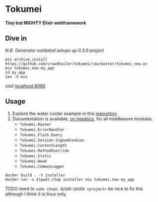 # Tokumei

**Tiny but MIGHTY Elixir webframework**

## Dive in

<!-- *Know all about mix and umbrella projects? [Jump onwards to add tokumei in an exitsting project]()* -->

*N.B. Generator outdated setups up 0.3.0 project*
```
mix archive.install https://github.com/crowdhailer/tokumei/raw/master/tokumei_new.ez
mix tokumei.new my_app
cd my_app
iex -S mix
```

visit [localhost:8080](localhost:8080])

## Usage

1. Explore the water cooler example in this [repository](https://github.com/CrowdHailer/Tokumei/tree/master/water_cooler).
2. Documentation is available, [on hexdocs](https://hexdocs.pm/tokumei/), for all middleware modules.
    - `Tokumei.Router`
    - `Tokumei.ErrorHandler`
    - `Tokumei.Flash.Query`
    - `Tokumei.Session.SignedCookies`
    - `Tokumei.ContentLength`
    - `Tokumei.MethodOverride`
    - `Tokumei.Static`
    - `Tokumei.Head`
    - `Tokumei.CommonLogger`

```
docker build . -t installer
docker run -v $(pwd):/tmp installer mix tokumei.new my_app
```

TODO need to `sudo chown $USER:$USER <project>`
be nice to fix this although I think it is linux only.
